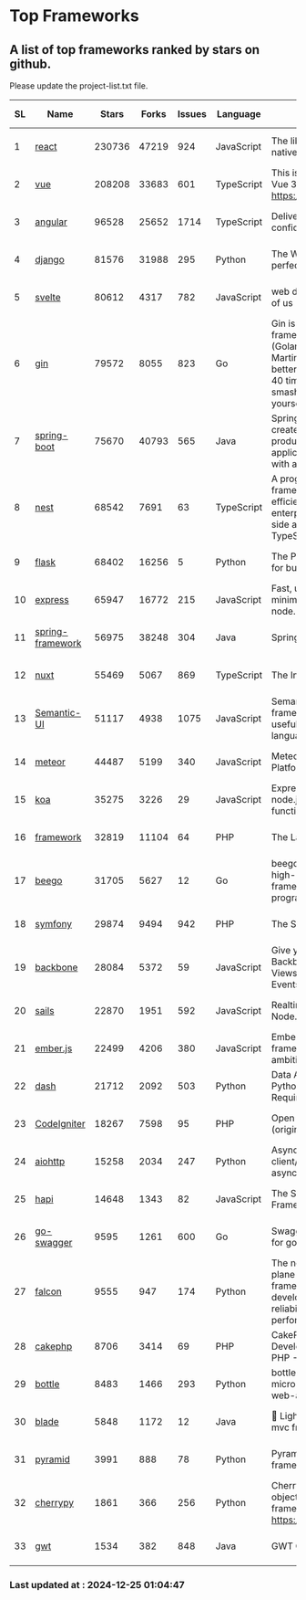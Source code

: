 # Top Frameworks
## A list of top frameworks ranked by stars on github.  
Please update the project-list.txt file.

| SL| Name  | Stars| Forks| Issues | Language | Description | Last Commit |
| --| ------| -----| ---- | ------ | -------- | ----------- | ----------- |
| 1 | [react](https://github.com/facebook/react) | 230736 | 47219 | 924 | JavaScript | The library for web and native user interfaces. | 2024-12-23 23:11:04 |
| 2 | [vue](https://github.com/vuejs/vue) | 208208 | 33683 | 601 | TypeScript | This is the repo for Vue 2. For Vue 3, go to https://github.com/vuejs/core | 2024-10-10 07:24:14 |
| 3 | [angular](https://github.com/angular/angular) | 96528 | 25652 | 1714 | TypeScript | Deliver web apps with confidence 🚀 | 2024-12-20 23:36:46 |
| 4 | [django](https://github.com/django/django) | 81576 | 31988 | 295 | Python | The Web framework for perfectionists with deadlines. | 2024-12-20 13:18:10 |
| 5 | [svelte](https://github.com/sveltejs/svelte) | 80612 | 4317 | 782 | JavaScript | web development for the rest of us | 2024-12-24 15:39:03 |
| 6 | [gin](https://github.com/gin-gonic/gin) | 79572 | 8055 | 823 | Go | Gin is a HTTP web framework written in Go (Golang). It features a Martini-like API with much better performance -- up to 40 times faster. If you need smashing performance, get yourself some Gin. | 2024-11-15 15:54:06 |
| 7 | [spring-boot](https://github.com/spring-projects/spring-boot) | 75670 | 40793 | 565 | Java | Spring Boot helps you to create Spring-powered, production-grade applications and services with absolute minimum fuss. | 2024-12-24 09:38:15 |
| 8 | [nest](https://github.com/nestjs/nest) | 68542 | 7691 | 63 | TypeScript | A progressive Node.js framework for building efficient, scalable, and enterprise-grade server-side applications with TypeScript/JavaScript 🚀 | 2024-12-18 09:15:17 |
| 9 | [flask](https://github.com/pallets/flask) | 68402 | 16256 | 5 | Python | The Python micro framework for building web applications. | 2024-11-24 01:54:29 |
| 10 | [express](https://github.com/expressjs/express) | 65947 | 16772 | 215 | JavaScript | Fast, unopinionated, minimalist web framework for node. | 2024-12-20 17:18:55 |
| 11 | [spring-framework](https://github.com/spring-projects/spring-framework) | 56975 | 38248 | 304 | Java | Spring Framework | 2024-12-24 17:27:13 |
| 12 | [nuxt](https://github.com/nuxt/nuxt) | 55469 | 5067 | 869 | TypeScript | The Intuitive Vue Framework. | 2024-12-24 23:00:40 |
| 13 | [Semantic-UI](https://github.com/Semantic-Org/Semantic-UI) | 51117 | 4938 | 1075 | JavaScript | Semantic is a UI component framework based around useful principles from natural language. | 2024-11-27 21:01:47 |
| 14 | [meteor](https://github.com/meteor/meteor) | 44487 | 5199 | 340 | JavaScript | Meteor, the JavaScript App Platform | 2024-12-13 20:16:27 |
| 15 | [koa](https://github.com/koajs/koa) | 35275 | 3226 | 29 | JavaScript | Expressive middleware for node.js using ES2017 async functions | 2024-11-04 05:08:13 |
| 16 | [framework](https://github.com/laravel/framework) | 32819 | 11104 | 64 | PHP | The Laravel Framework. | 2024-12-23 18:54:16 |
| 17 | [beego](https://github.com/beego/beego) | 31705 | 5627 | 12 | Go | beego is an open-source, high-performance web framework for the Go programming language. | 2024-12-08 14:30:41 |
| 18 | [symfony](https://github.com/symfony/symfony) | 29874 | 9494 | 942 | PHP | The Symfony PHP framework | 2024-12-22 13:04:21 |
| 19 | [backbone](https://github.com/jashkenas/backbone) | 28084 | 5372 | 59 | JavaScript | Give your JS App some Backbone with Models, Views, Collections, and Events | 2024-09-02 12:55:04 |
| 20 | [sails](https://github.com/balderdashy/sails) | 22870 | 1951 | 592 | JavaScript | Realtime MVC Framework for Node.js | 2024-12-06 23:47:23 |
| 21 | [ember.js](https://github.com/emberjs/ember.js) | 22499 | 4206 | 380 | JavaScript | Ember.js - A JavaScript framework for creating ambitious web applications | 2024-12-23 20:46:36 |
| 22 | [dash](https://github.com/plotly/dash) | 21712 | 2092 | 503 | Python | Data Apps & Dashboards for Python. No JavaScript Required. | 2024-12-11 17:57:01 |
| 23 | [CodeIgniter](https://github.com/bcit-ci/CodeIgniter) | 18267 | 7598 | 95 | PHP | Open Source PHP Framework (originally from EllisLab) | 2024-03-20 03:51:42 |
| 24 | [aiohttp](https://github.com/aio-libs/aiohttp) | 15258 | 2034 | 247 | Python | Asynchronous HTTP client/server framework for asyncio and Python | 2024-12-24 12:11:03 |
| 25 | [hapi](https://github.com/hapijs/hapi) | 14648 | 1343 | 82 | JavaScript | The Simple, Secure Framework Developers Trust | 2024-10-24 22:10:55 |
| 26 | [go-swagger](https://github.com/go-swagger/go-swagger) | 9595 | 1261 | 600 | Go | Swagger 2.0 implementation for go | 2024-11-07 04:05:23 |
| 27 | [falcon](https://github.com/falconry/falcon) | 9555 | 947 | 174 | Python | The no-magic web data plane API and microservices framework for Python developers, with a focus on reliability, correctness, and performance at scale. | 2024-12-08 21:12:29 |
| 28 | [cakephp](https://github.com/cakephp/cakephp) | 8706 | 3414 | 69 | PHP | CakePHP: The Rapid Development Framework for PHP - Official Repository | 2024-12-23 21:04:11 |
| 29 | [bottle](https://github.com/bottlepy/bottle) | 8483 | 1466 | 293 | Python | bottle.py is a fast and simple micro-framework for python web-applications. | 2024-12-06 16:42:00 |
| 30 | [blade](https://github.com/lets-blade/blade) | 5848 | 1172 | 12 | Java | :rocket: Lightning fast and elegant mvc framework for Java8 | 2024-12-03 02:45:13 |
| 31 | [pyramid](https://github.com/Pylons/pyramid) | 3991 | 888 | 78 | Python | Pyramid - A Python web framework | 2024-12-20 23:21:35 |
| 32 | [cherrypy](https://github.com/cherrypy/cherrypy) | 1861 | 366 | 256 | Python | CherryPy is a pythonic, object-oriented HTTP framework.      https://cherrypy.dev | 2024-12-23 21:20:04 |
| 33 | [gwt](https://github.com/gwtproject/gwt) | 1534 | 382 | 848 | Java | GWT Open Source Project | 2024-12-23 16:07:24 |

### Last updated at : 2024-12-25 01:04:47
